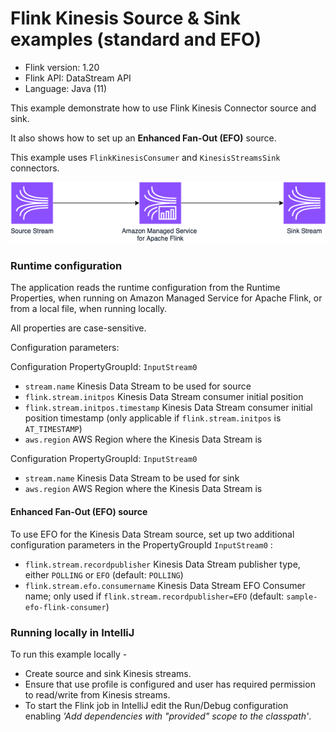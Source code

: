 # Flink Kinesis Source & Sink examples (standard and EFO)

* Flink version: 1.20
* Flink API: DataStream API
* Language: Java (11)


This example demonstrate how to use Flink Kinesis Connector source and sink.

It also shows how to set up an **Enhanced Fan-Out (EFO)** source.

This example uses `FlinkKinesisConsumer` and `KinesisStreamsSink` connectors.

![Flink Example](images/flink-kinesis-example.png)
### Runtime configuration

The application reads the runtime configuration from the Runtime Properties, when running on Amazon Managed Service for Apache Flink,
or from a local file, when running locally.

All properties are case-sensitive.

Configuration parameters:

Configuration PropertyGroupId: `InputStream0`

* `stream.name` Kinesis Data Stream to be used for source
* `flink.stream.initpos` Kinesis Data Stream consumer initial position
* `flink.stream.initpos.timestamp` Kinesis Data Stream consumer initial position timestamp (only applicable if `flink.stream.initpos` is `AT_TIMESTAMP`)
* `aws.region` AWS Region where the Kinesis Data Stream is

Configuration PropertyGroupId: `InputStream0`

* `stream.name` Kinesis Data Stream to be used for sink
* `aws.region` AWS Region where the Kinesis Data Stream is

#### Enhanced Fan-Out (EFO) source

To use EFO for the Kinesis Data Stream source, set up two additional configuration parameters in the PropertyGroupId `InputStream0` :

* `flink.stream.recordpublisher` Kinesis Data Stream publisher type, either `POLLING` or `EFO` (default: `POLLING`)
* `flink.stream.efo.consumername` Kinesis Data Stream EFO Consumer name; only used if `flink.stream.recordpublisher=EFO` (default: `sample-efo-flink-consumer`)

### Running locally in IntelliJ
To run this example locally -
* Create source and sink Kinesis streams. 
* Ensure that use profile is configured and user has required permission to read/write from Kinesis streams. 
* To start the Flink job in IntelliJ edit the Run/Debug configuration enabling *'Add dependencies with "provided" scope to the classpath'*.